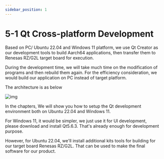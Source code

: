 ```yaml
---
sidebar_position: 1
---
```


# 5-1 Qt Cross-platform Development

Based on PC/ Ubuntu 22.04 and Windows 11 platform, we use Qt Creator as our development tools to build Aarch64 applications, then transfer them to Renesas RZ/G2L target board for execution. 

During the development time, we will take much time on the modification of programs and then rebuild them again.
For the efficiency consideration, we would build our application on PC instead of target platform.  
 
The architecture is as below

![img](/img/Qt563_platform.png)

In the chapters, We will show you how to setup the Qt development environment both on Ubuntu 22.04 and Windows 11. 

For Windows 11, it would be simpler, we just use it for UI development,
please download and install Qt5.6.3. That's already enough for development purpose.   

However, for Ubuntu 22.04, we'll install additional kits tools for building for our target board Renesas RZ/G2L. That can be used to make the final software for our product. 
